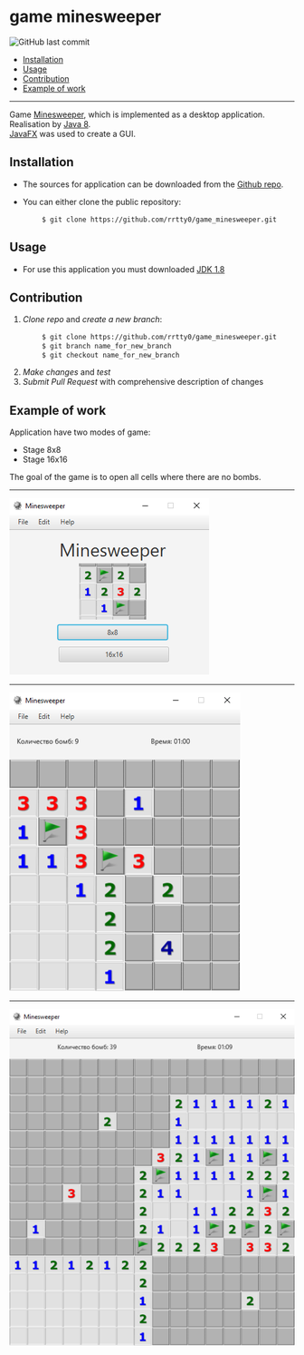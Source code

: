 # game minesweeper

![GitHub last commit](https://img.shields.io/github/last-commit/rrtty0/game_minesweeper)


- [Installation](#anc1)
- [Usage](#anc2)
- [Contribution](#anc3)
- [Example of work](#anc4)

---
Game [Minesweeper](https://en.wikipedia.org/wiki/Minesweeper_(video_game)), which is implemented as a desktop application.</br>
Realisation by [Java 8](https://www.oracle.com/ru/java/technologies/javase/javase8-archive-downloads.html).</br>
[JavaFX](https://openjfx.io/) was used to create a GUI.

<a id="anc1"></a>

## Installation
- The sources for application can be downloaded from the [Github repo](https://github.com/rrtty0/game_minesweeper.git).

* You can either clone the public repository:
```
        $ git clone https://github.com/rrtty0/game_minesweeper.git 
```
<a id="anc2"></a>

## Usage

- For use this application you must downloaded [JDK 1.8](https://www.oracle.com/ru/java/technologies/javase/javase8-archive-downloads.html)

<a id="anc3"></a>

## Contribution
1. _Clone repo_ and _create a new branch_:
```
        $ git clone https://github.com/rrtty0/game_minesweeper.git
        $ git branch name_for_new_branch
        $ git checkout name_for_new_branch
```
2. _Make changes_ and _test_
3. _Submit Pull Request_ with comprehensive description of changes

<a id="anc4"></a>

## Example of work

Application have two modes of game:

- Stage 8x8
- Stage 16x16

The goal of the game is to open all cells where there are no bombs.

---

![code](./docs/screen_for_readme_1.png)

---

![code](./docs/screen_for_readme_2.png)

---

![code](./docs/screen_for_readme_3.png)